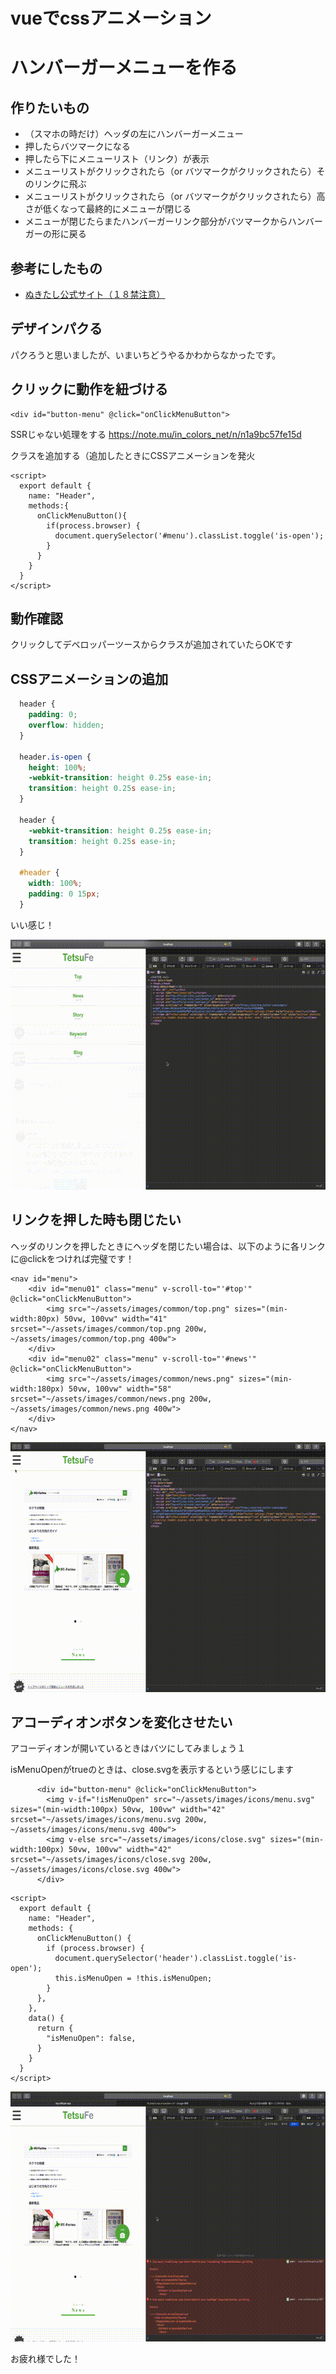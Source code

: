 # vueでcssアニメーション


# ハンバーガーメニューを作る

## 作りたいもの
- （スマホの時だけ）ヘッダの左にハンバーガーメニュー
- 押したらバツマークになる
- 押したら下にメニューリスト（リンク）が表示
- メニューリストがクリックされたら（or バツマークがクリックされたら）そのリンクに飛ぶ
- メニューリストがクリックされたら（or バツマークがクリックされたら）高さが低くなって最終的にメニューが閉じる
- メニューが閉じたらまたハンバーガーリンク部分がバツマークからハンバーガーの形に戻る


## 参考にしたもの
- [ぬきたし公式サイト（１８禁注意）](http://qruppo.com)

## デザインパクる
パクろうと思いましたが、いまいちどうやるかわからなかったです。

## クリックに動作を紐づける

```vue
<div id="button-menu" @click="onClickMenuButton">
```
      
SSRじゃない処理をする
https://note.mu/in_colors_net/n/n1a9bc57fe15d

クラスを追加する（追加したときにCSSアニメーションを発火

```vue
<script>
  export default {
    name: "Header",
    methods:{
      onClickMenuButton(){
        if(process.browser) {
          document.querySelector('#menu').classList.toggle('is-open');
        }
      }
    }
  }
</script>
```


## 動作確認
クリックしてデベロッパーツースからクラスが追加されていたらOKです


## CSSアニメーションの追加

```css
  header {
    padding: 0;
    overflow: hidden;
  }

  header.is-open {
    height: 100%;
    -webkit-transition: height 0.25s ease-in;
    transition: height 0.25s ease-in;
  }

  header {
    -webkit-transition: height 0.25s ease-in;
    transition: height 0.25s ease-in;
  }

  #header {
    width: 100%;
    padding: 0 15px;
  }
```

いい感じ！

<img src="アコーディオン1.gif" width=600 height=400>


## リンクを押した時も閉じたい

ヘッダのリンクを押したときにヘッダを閉じたい場合は、以下のように各リンクに@clickをつければ完璧です！

```vue
<nav id="menu">
	<div id="menu01" class="menu" v-scroll-to="'#top'" @click="onClickMenuButton">
		<img src="~/assets/images/common/top.png" sizes="(min-width:80px) 50vw, 100vw" width="41" srcset="~/assets/images/common/top.png 200w, ~/assets/images/common/top.png 400w">
	</div>
	<div id="menu02" class="menu" v-scroll-to="'#news'" @click="onClickMenuButton">
		<img src="~/assets/images/common/news.png" sizes="(min-width:180px) 50vw, 100vw" width="58" srcset="~/assets/images/common/news.png 200w, ~/assets/images/common/news.png 400w">
	</div>
</nav>
```

<img src="アコーディオン2.gif" width=600 height=400>


## アコーディオンボタンを変化させたい

アコーディオンが開いているときはバツにしてみましょう１

isMenuOpenがtrueのときは、close.svgを表示するという感じにします

```vue
      <div id="button-menu" @click="onClickMenuButton">
        <img v-if="!isMenuOpen" src="~/assets/images/icons/menu.svg" sizes="(min-width:100px) 50vw, 100vw" width="42" srcset="~/assets/images/icons/menu.svg 200w, ~/assets/images/icons/menu.svg 400w">
        <img v-else src="~/assets/images/icons/close.svg" sizes="(min-width:100px) 50vw, 100vw" width="42" srcset="~/assets/images/icons/close.svg 200w, ~/assets/images/icons/close.svg 400w">
      </div>
```

```vue
<script>
  export default {
    name: "Header",
    methods: {
      onClickMenuButton() {
        if (process.browser) {
          document.querySelector('header').classList.toggle('is-open');
          this.isMenuOpen = !this.isMenuOpen;
        }
      },
    },
    data() {
      return {
        "isMenuOpen": false,
      }
    }
  }
</script>
```

<img src="アコーディオン3.gif" width=600 height=400>

お疲れ様でした！
